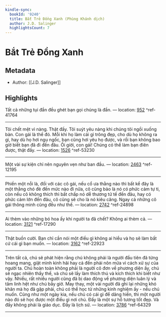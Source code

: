 ```yaml
---
kindle-sync:
  bookId: '9240'
  title: Bắt Trẻ Đồng Xanh (Phùng Khánh dịch)
  author: J.D. Salinger
  highlightsCount: 7
---
```

# Bắt Trẻ Đồng Xanh
## Metadata
* Author: [[J.D. Salinger]]

## Highlights
Tất cả những tụi đần đều ghét bạn gọi chúng là đần. — location: [952]() ^ref-41764

---
Tôi chết mệt vì nàng. Thật đấy. Tôi suýt yêu nàng khi chúng tôi ngồi xuống bàn. Con gái là thế đó. Mỗi khi họ làm cái gì trông đẹp, cho dù họ không ra gì, hay dù họ hơi ngu ngốc, bạn cũng hơi yêu họ được, và rồi bạn không bao giờ biết bạn đã đi đến đâu. Ôi giời, con gái! Chúng có thể làm bạn điên được, thật đấy. — location: [1526]() ^ref-53230

---
Một vài sự kiện chỉ nên nguyên vẹn như ban đầu. — location: [2463]() ^ref-12195

---
Phiền một nỗi là, đối với các cô gái, nếu cổ ưa thằng nào thì bất kể đây là một thằng chó đẻ đến mức nào đi nữa, cô cũng bảo là nó có phức cảm tự ti, còn nếu cô không thích thì bất chấp nó dễ thương tử tế đến đâu, hay có phức cảm lớn đến đâu, cô cũng sẽ cho là nó kiêu căng. Ngay cả những cô gái thông minh cũng đều như thế. — location: [2742]() ^ref-24898

---
Ai thèm vào những bó hoa ấy khi người ta đã chết? Không ai thèm cả. — location: [3121]() ^ref-17290

---
Thật buồn cười. Bạn chỉ cần nói một điều gì không ai hiểu và họ sẽ làm bất cứ cái gì bạn muốn. — location: [3162]() ^ref-22923

---
Trên tất cả, chú sẽ phát hiện rằng chú không phải là người đầu tiên đã từng hoang mang, giật mình kinh hãi hay cả đến phải nôn mửa vì cách xử sự của người ta. Chú hoàn toàn không phải là người cô đơn về phương diện ấy, chú sẽ ngạc nhiên thấy thế, và chú sẽ lấy làm thích thú và kích thích khi biết như vậy. Nhiều, rất nhiều người cũng đã bị dao động về phương diện luân lý và tâm linh hệt như chú bây giờ. May thay, một vài người đã ghi lại những khó khăn mà họ đã gặp phải, chú có thể học từ những kinh nghiệm ấy - nếu chú muốn. Cũng như một ngày kia, nếu chú có cái gì để dâng hiến, thì một người nào đó sẽ học được một điều gì nơi chú. Đấy là một sự hỗ tương tốt đẹp. Và đấy không phải là giáo dục. Đấy là lịch sử. — location: [3786]() ^ref-64329

---
